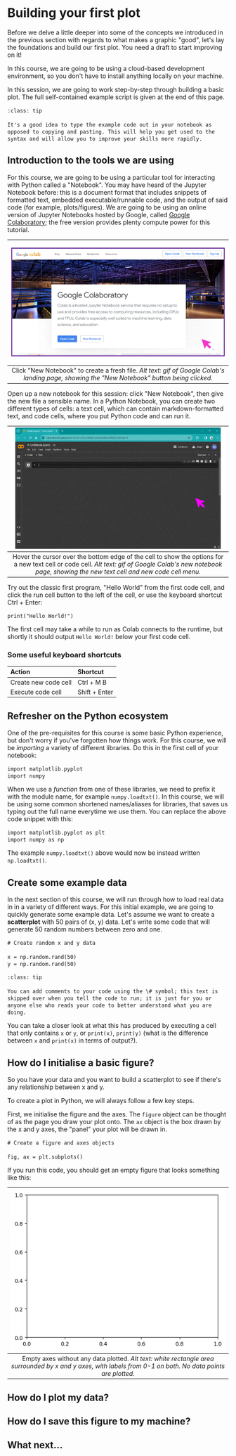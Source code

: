 # Building your first plot

Before we delve a little deeper into some of the concepts we introduced in the previous section with regards to what makes a graphic "good", let's lay the foundations and build our first plot. You need a draft to start improving on it!

In this course, we are going to be using a cloud-based development environment, so you don't have to install anything locally on your machine.

In this session, we are going to work step-by-step through building a basic plot. The full self-contained example script is given at the end of this page. 

```{admonition} Tip
:class: tip

It's a good idea to type the example code out in your notebook as opposed to copying and pasting. This will help you get used to the syntax and will allow you to improve your skills more rapidly.

```

## Introduction to the tools we are using

For this course, we are going to be using a particular tool for interacting with Python called a "Notebook". You may have heard of the Jupyter Notebook before: this is a document format that includes snippets of formatted text, embedded executable/runnable code, and the output of said code (for example, plots/figures). We are going to be using an online version of Jupyter Notebooks hosted by Google, called [Google Colaboratory](https://colab.google/); the free version provides plenty compute power for this tutorial.

|![image](figs/intro_to_colab.gif) | 
|:-:| 
| Click "New Notebook" to create a fresh file. *Alt text: gif of Google Colab's landing page, showing the "New Notebook" button being clicked.* |

Open up a new notebook for this session: click "New Notebook", then give the new file a sensible name. In a Python Notebook, you can create two different types of cells: a text cell, which can contain markdown-formatted text, and code cells, where you put Python code and can run it.

|![image](figs/intro_to_colab2.gif) | 
|:-:| 
| Hover the cursor over the bottom edge of the cell to show the options for a new text cell or code cell. *Alt text: gif of Google Colab's new notebook page, showing the new text cell and new code cell menu.* |

Try out the classic first program, "Hello World" from the first code cell, and click the run cell button to the left of the cell, or use the keyboard shortcut Ctrl + Enter:

```
print("Hello World!")
```

The first cell may take a while to run as Colab connects to the runtime, but shortly it should output `Hello World!` below your first code cell.

### Some useful keyboard shortcuts

| Action | Shortcut |
| :--- | :--- |
| Create new code cell | Ctrl + M B |
| Execute code cell | Shift + Enter |

## Refresher on the Python ecosystem

One of the pre-requisites for this course is some basic Python experience, but don't worry if you've forgotten how things work. For this course, we will be *importing* a variety of different libraries. Do this in the first cell of your notebook:

```
import matplotlib.pyplot
import numpy
```

When we use a *function* from one of these libraries, we need to prefix it with the module name, for example `numpy.loadtxt()`. 
In this course, we will be using some common shortened names/aliases for libraries, that saves us typing out the full name everytime we use them. You can replace the above code snippet with this:

```
import matplotlib.pyplot as plt
import numpy as np
```

The example `numpy.loadtxt()` above would now be instead written `np.loadtxt()`.

## Create some example data

In the next section of this course, we will run through how to load real data in in a variety of different ways. For this initial example, we are going to quickly generate some example data. Let's assume we want to create a **scatterplot** with 50 pairs of (x, y) data. Let's write some code that will generate 50 random numbers between zero and one.

```
# Create random x and y data

x = np.random.rand(50)
y = np.random.rand(50)
```

```{admonition} Tip
:class: tip

You can add comments to your code using the \# symbol; this text is skipped over when you tell the code to run; it is just for you or anyone else who reads your code to better understand what you are doing.

```

You can take a closer look at what this has produced by executing a cell that only contains `x` or `y`, or `print(x)`, `print(y)` (what is the difference between `x` and `print(x)` in terms of output?).


## How do I initialise a basic figure?

So you have your data and you want to build a scatterplot to see if there's any relationship between x and y. 

To create a plot in Python, we will always follow a few key steps.

First, we initialise the figure and the axes. The `figure` object can be thought of as the page you draw your plot onto. The `ax` object is the box drawn by the x and y axes, the "panel" your plot will be drawn in.

```
# Create a figure and axes objects

fig, ax = plt.subplots()
```

If you run this code, you should get an empty figure that looks something like this:

|![image](figs/empty_fig.png) | 
|:-:| 
| Empty axes without any data plotted. *Alt text: white rectangle area surrounded by x and y axes, with labels from 0-1 on both. No data points are plotted.* |

## How do I plot my data?

## How do I save this figure to my machine?

## What next...